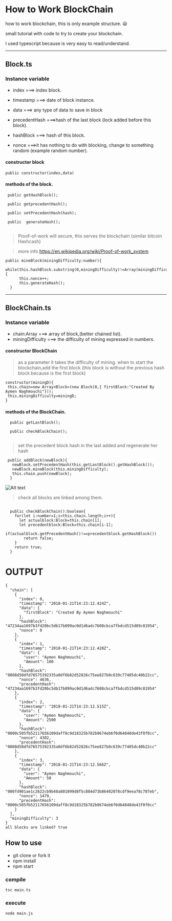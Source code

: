 # How to Work BlockChain  
how to work blockchain, this is only example structure. :smiley:

small tutorial with code to try to create your blockchain.

I used typescript because is very easy to read/understand.

-----------------------------------------------------------------------------------------------------

## Block.ts

### Instance variable
- index ===> index block.

- timestamp ===> date of block instance.

- data ===> any type of  data to save in block

- precedentHash ===>hash of the last block (lock added before this block).

- hashBlock ===> hash of this block.

- nonce ===>it has nothing to do with blocking, change to something random (example random number).


#### constructor block
```
public constructor(index,data)
```

#### methods of the block.
```
 public getHashBlock();
 
 public getprecedentHash();

 public setPrecedentHash(hash);
 
 public  generateHash();
 
```

> Proof-of-work will secure, this serves the blockchain (similar bitcoin Hashcash)

> more info https://en.wikipedia.org/wiki/Proof-of-work_system
```
public mineBlock(miningDifficulty:number){
    while(this.hashBlock.substring(0,miningDifficulty)!=Array(miningDifficulty+1).join('0')){
      this.nonce++;
      this.generateHash();
  }
```

-----------------------------------------------------------------------------------------------------------
## BlockChain.ts
### Instance variable
- chain:Array<Block> ===>  array of block,(better chained list).
- miningDifficulty ===> the difficulty of mining expressed in numbers.
 
 #### constructor BlockChain
 > as a parameter it takes the difficulty of mining. 
 > when to start the blockchain,add the first block (this block is without the previous hash block because is the first block)
  ```
 constructor(miningD){
   this.chain=new Array<Block>(new Block(0,{ firstBlock:"Created By Aymen Naghmouchi"}));
   this.miningDifficulty=miningD;
 }
 ```
 
 #### methods of the BlockChain.
```
  public getLastBlock();
  
  public checkBlockChain();
  
```

> set the precedent block hash in the last added and regenerate her hash
```
 public addBlock(newBlock){
   newBlock.setPrecedentHash(this.getLastBlock().getHashBlock());
   newBlock.mineBlock(this.miningDifficulty);
   this.chain.push(newBlock);
  }
```
![Alt text](https://raw.githubusercontent.com/aymen94/simple-Blockchain/master/blockchain-aymen%20.jpg?raw=true "Blockchain")


> check all blocks are linked  among them.
```

  public checkBlockChain():boolean{
    for(let i:number=1;i<this.chain.length;i++){
      let actualblock:Block=this.chain[i];
      let precedentblock:Block=this.chain[i-1];
      if(actualblock.getPrecedentHash()!==precedentblock.getHashBlock())
        return false;
    }
    return true;
  }
```

# OUTPUT
```
{
  "chain": [
    {
      "index": 0,
      "timestamp": "2018-01-21T14:23:12.424Z",
      "data": {
        "firstBlock": "Created By Aymen Naghmouchi"
      },
      "hashBlock": "47234aa1697b3fd20bc5db17b899ac0d1d6adc7608cbca7fbdcd515d89c81954",
      "nonce": 0
    },
    {
      "index": 1,
      "timestamp": "2018-01-21T14:23:12.428Z",
      "data": {
        "user": "Aymen Naghmouchi",
        "Amount": 100
      },
      "hashBlock": "0008d50dfd76575392335a0df6b82d52826c75ee827b0c639c77405dc40b22cc",
      "nonce": 4636,
      "precedentHash": "47234aa1697b3fd20bc5db17b899ac0d1d6adc7608cbca7fbdcd515d89c81954"
    },
    {
      "index": 2,
      "timestamp": "2018-01-21T14:23:12.515Z",
      "data": {
        "user": "Aymen Naghmouchi",
        "Amount": 2500
      },
      "hashBlock": "0000c505fb52117656109daff8c9d18325b782b9674eb6f0d64840de43f0f0cc",
      "nonce": 4302,
      "precedentHash": "0008d50dfd76575392335a0df6b82d52826c75ee827b0c639c77405dc40b22cc"
    },
    {
      "index": 3,
      "timestamp": "2018-01-21T14:23:12.566Z",
      "data": {
        "user": "Aymen Naghmouchi",
        "Amount": 50
      },
      "hashBlock": "000fd901ae1c2622cb9b48a801099d8f5c884d73b86402078cdf9eea78c787eb",
      "nonce": 1479,
      "precedentHash": "0000c505fb52117656109daff8c9d18325b782b9674eb6f0d64840de43f0f0cc"
    }
  ],
  "miningDifficulty": 3
}
all blocks are linked? true
```



## How to use
* git clone or fork it
* npm install
* npm start

### compile
```
tsc main.ts
```
### execute
```
node main.js
```
